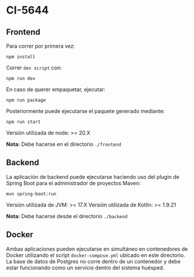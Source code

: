 # CI-5644

## Frontend
Para correr por primera vez:
```
npm install
```

Correr `dev script` con:
```
npm run dev
```

En caso de querer empaquetar, ejecutar:
```
npm run package
```

Posteriormente puede ejecutarse el paquete generado mediante:
```
npm run start
```

Versión utilizada de node: >= 20.X

**Nota:** Debe hacerse en el directorio `./frontend`

## Backend

La aplicación de backend puede ejecutarse haciendo uso del plugin de Spring Boot para el administrador de proyectos Maven:
```
mvn spring-boot:run
```

Versión utilizada de JVM: >= 17.X
Versión utilizada de Kotlin: >= 1.9.21

**Nota:** Debe hacerse desde el directorio `./backend`

## Docker

Ambas aplicaciones pueden ejecutarse en simultáneo en contenedores de Docker utilizando el script `docker-compose.yml` ubicado en este directorio. 
La base de datos de Postgres no corre dentro de un contenedor y debe estar funcionando como un servicio dentro del sistema huésped.
